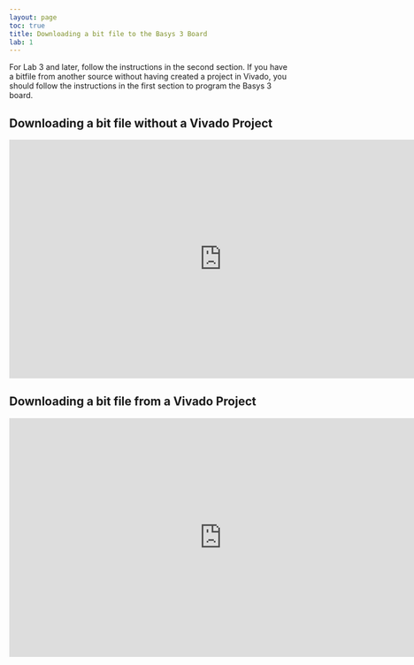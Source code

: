 ```yaml
---
layout: page
toc: true
title: Downloading a bit file to the Basys 3 Board
lab: 1
---
```


For Lab 3 and later, follow the instructions in the second section. If you have a bitfile from another source without having created a project in Vivado, you should follow the instructions in the first section to program the Basys 3 board.

## Downloading a bit file without a Vivado Project
<iframe width="768" height="432" src="https://www.youtube.com/embed/QtyeD0iGsN0?rel=0" frameborder="0" allow="accelerometer; autoplay; encrypted-media; gyroscope; picture-in-picture" allowfullscreen></iframe>

## Downloading a bit file from a Vivado Project
<iframe width="768" height="432" src="https://www.youtube.com/embed/juPaZ6kQxYQ?rel=0" frameborder="0" allow="accelerometer; autoplay; encrypted-media; gyroscope; picture-in-picture" allowfullscreen></iframe>
